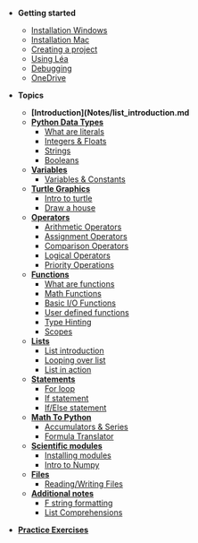 * **Getting started**
  * [Installation Windows](Getting_started/01_1_python_installation_win.md)
  * [Installation Mac](Getting_started/01_2_python_installation_mac.md)
  * [Creating a project](Getting_started/03_create_new_project.md)
  * [Using Léa](Getting_started/04_lea.md)
  * [Debugging](Getting_started/06_debugging.md)
  * [OneDrive](Getting_started/07_one_drive.md)

* **Topics**
  * **[Introduction](Notes/list_introduction.md**
  * **[Python Data Types](Notes/04_python_data_types.md)**
    * [What are literals](Notes/04_intro_literals.md)
    * [Integers & Floats](Notes/05_integers_floats.md)
    * [Strings](Notes/06_1_strings.md)
    * [Booleans](Notes/07_booleans.md)
  * **[Variables](Notes/08_variables.md)**
    * [Variables & Constants](Notes/08_variables.md)
  * **[Turtle Graphics](Notes/09_turtle_graphics.md)**
    * [Intro to turtle](Notes/09_1_turtle_graphics.md)
    * [Draw a house](Notes/09_2_draw_house.md)
  * **[Operators](Notes/10_operators.md)**
    * [Arithmetic Operators](Notes/10_arithmetic_operatos.md)
    * [Assignment Operators](Notes/11_assignment_operators.md)
    * [Comparison Operators](Notes/12_comparison_operators.md)
    * [Logical Operators](Notes/13_logical_operators.md)
    * [Priority Operations](Notes/14_priority_operations.md)
  * **[Functions](Notes/16_functions.md)**
    * [What are functions](https://john-abbott-college.github.io/SN1-Notes/Notes/16_1_functions_cartoon.pdf)
    * [Math Functions](Notes/17_functions_math_module.md)
    * [Basic I/O Functions](Notes/18_functions_print_input.md)
    * [User defined functions](Notes/19_user_defined_functions.md)
    * [Type Hinting](Notes/20_functions_type_hint.md)
    * [Scopes](Notes/21_functions_and_scopes.md)
  * **[Lists](Notes/28_lists.md)**
    * [List introduction](Notes/28_1_lists.md)
    * [Looping over list](Notes/28_2_lists.md)
    * [List in action](Notes/28_3_lists.md)
  * **[Statements](Notes/23_statements.md)**
    * [For loop](Notes/23_1_for_loop)
    * [If statement](Notes/26_conditions_if.md)
    * [If/Else statement](/Notes/27_conditions_if_else.md)
  * **[Math To Python](Notes/31_math_to_python.md)**
    * [Accumulators & Series](Notes/31_accumulator_pattern.md)
    * [Formula Translator](Notes/32_from_math_to_python.md)
  * **[Scientific modules](Notes/33_scientific_modules.md)**
    * [Installing modules](Notes/33_1_matplotlib_and_numpy.md)
    * [Intro to Numpy](Notes/33_2_numpy.md)
  * **[Files](Notes/35_files.md)**
    * [Reading/Writing Files](Notes/35_reading_files.md)
  * **[Additional notes](Notes/06_additional_notes.md)**
    * [F string formatting](Notes/06_2_f_strings.md)
    * [List Comprehensions](Notes/23_3_for_loop_list_comprehension.md)

* **[Practice Exercises](Practice_questions/list_practice_by_topic.md)**
